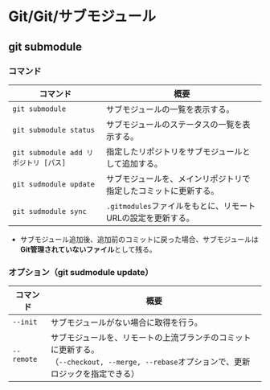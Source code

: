 # Git/Git/サブモジュール

## git submodule

### コマンド

| コマンド                              | 概要                                                         |
| ------------------------------------- | ------------------------------------------------------------ |
| `git submodule`                       | サブモジュールの一覧を表示する。                             |
| `git submodule status`                | サブモジュールのステータスの一覧を表示する。                 |
| `git submodule add リポジトリ [パス]` | 指定したリポジトリをサブモジュールとして追加する。           |
| `git sudmodule update`                | サブモジュールを、メインリポジトリで指定したコミットに更新する。 |
| `git sudmodule sync`                  | `.gitmodules`ファイルをもとに、リモートURLの設定を更新する。 |

- サブモジュール追加後、追加前のコミットに戻った場合、サブモジュールは**Git管理されていないファイル**として残る。

### オプション（git sudmodule update）

| コマンド   | 概要                                                         |
| ---------- | ------------------------------------------------------------ |
| `--init`   | サブモジュールがない場合に取得を行う。                       |
| `--remote` | サブモジュールを、リモートの上流ブランチのコミットに更新する。<br />（`--checkout, --merge, --rebase`オプションで、更新ロジックを指定できる） |
